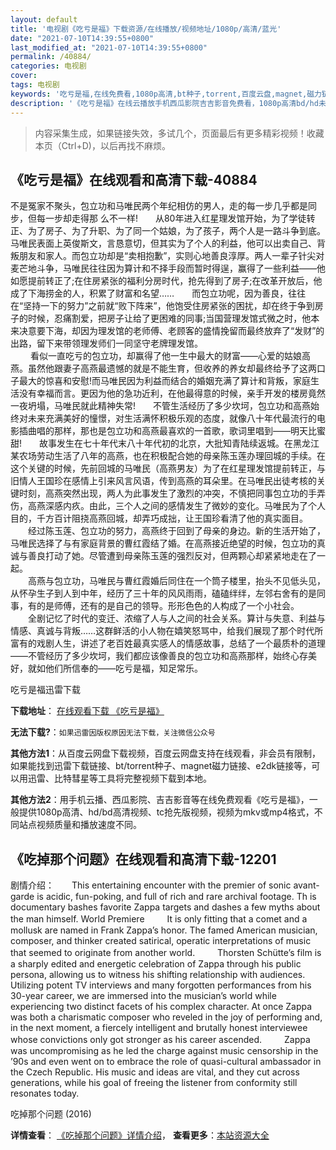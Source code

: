 ```yaml
---
layout: default
title: '电视剧《吃亏是福》下载资源/在线播放/视频地址/1080p/高清/蓝光'
date: "2021-07-10T14:39:55+0800"
last_modified_at: "2021-07-10T14:39:55+0800"
permalink: /40884/
categories: 电视剧
cover:
tags: 电视剧
keywords: '吃亏是福,在线免费看,1080p高清,bt种子,torrent,百度云盘,magnet,磁力链,迅雷下载资源'
description: '《吃亏是福》在线云播放手机西瓜影院吉吉影音免费看，1080p高清bd/hd未删减完整版和tc抢先枪版，mkv/mp4格式，附带bt/torrent种子、magnet/磁力链、百度云盘、网盘资源迅雷下载链接'
---
```


>内容采集生成，如果链接失效，多试几个，页面最后有更多精彩视频！收藏本页（Ctrl+D)，以后再找不麻烦。


## 《吃亏是福》在线观看和高清下载-40884

不是冤家不聚头，包立功和马唯民两个年纪相仿的男人，走的每一步几乎都是同步，但每一步却走得那 么不一样!　　从80年进入红星理发馆开始，为了学徒转正、为了房子、为了升职、为了同一个姑娘，为了孩子，两个人是一路斗争到底。马唯民表面上英俊斯文，言恳意切，但其实为了个人的利益，他可以出卖自己、背叛朋友和家人。而包立功却是“卖相抱歉”，实则心地善良淳厚。两人一辈子针尖对麦芒地斗争，马唯民往往因为算计和不择手段而暂时得逞，赢得了一些利益&mdash;—他如愿提前转正了;在住房紧张的福利分房时代，抢先得到了房子;在改革开放后，他成了下海捞金的人，积累了财富和名望&hellip;…　　而包立功呢，因为善良，往往在&ldquo;坚持一下的努力”之前就&ldquo;败下阵来”，他饱受住房紧张的困扰，却在终于争到房子的时候，忍痛割爱，把房子让给了更困难的同事;当国营理发馆式微之时，他本来决意要下海，却因为理发馆的老师傅、老顾客的盛情挽留而最终放弃了“发财”的出路，留下来带领理发师们一同坚守老牌理发馆。<br />　　 看似一直吃亏的包立功，却赢得了他一生中最大的财富——心爱的姑娘高燕。虽然他跟妻子高燕最遗憾的就是不能生育，但收养的养女却最终给予了这两口子最大的惊喜和安慰!而马唯民因为利益而结合的婚姻充满了算计和背叛，家庭生活没有幸福而言。更因为他的急功近利，在他最得意的时候，亲手开发的楼房竟然一夜坍塌，马唯民就此精神失常!　　不管生活经历了多少坎坷，包立功和高燕始终对未来充满美好的憧憬，对生活满怀积极乐观的态度，就像八十年代最流行的电影插曲唱的那样，那也是包立功和高燕最喜欢的一首歌，歌词里唱到——明天比蜜甜!　　故事发生在七十年代末八十年代初的北京，大批知青陆续返城。在黑龙江某农场劳动生活了八年的高燕，也在积极配合她的母亲陈玉莲办理回城的手续。在这个关键的时候，先前回城的马唯民（高燕男友）为了在红星理发馆提前转正，与旧情人王国珍在感情上引来风言风语，传到高燕的耳朵里。在马唯民出徒考核的关键时刻，高燕突然出现，两人为此事发生了激烈的冲突，不慎把同事包立功的手弄伤，高燕深感内疚。由此，三个人之间的感情发生了微妙的变化。马唯民为了个人目的，千方百计阻挠高燕回城，却弄巧成拙，让王国珍看清了他的真实面目。<br />　　经过陈玉莲、包立功的努力，高燕终于回到了母亲的身边。新的生活开始了，马唯民选择了与有家庭背景的曹红霞结了婚。在高燕接近绝望的时候，包立功的真诚与善良打动了她。尽管遭到母亲陈玉莲的强烈反对，但两颗心却紧紧地走在了一起。<br />　　高燕与包立功，马唯民与曹红霞婚后同住在一个筒子楼里，抬头不见低头见，从怀孕生子到人到中年，经历了三十年的风风雨雨，磕磕绊绊，左邻右舍有的是同事，有的是师傅，还有的是自己的领导。形形色色的人构成了一个小社会。<br />　　全剧记忆了时代的变迁、浓缩了人与人之间的社会关系。算计与失意、利益与情感、真诚与背叛……这群鲜活的小人物在嬉笑怒骂中，给我们展现了那个时代所富有的戏剧人生，讲述了老百姓最真实感人的情感故事，总结了一个最质朴的道理&mdash;—不管经历了多少坎坷，我们都应该像善良的包立功和高燕那样，始终心存美好，就如他们所信奉的&mdash;—吃亏是福，知足常乐。


吃亏是福迅雷下载

**下载地址**： [在线观看下载 《吃亏是福》](https://www.993dy.com//vod-detail-id-11446.html) 


**无法下载?**：`如果迅雷因版权原因无法下载，关注微信公众号 `

**其他方法1**：从百度云网盘下载视频，百度云网盘支持在线观看，非会员有限制，如果能找到迅雷下载链接、bt/torrent种子、magnet磁力链接、e2dk链接等，可以用迅雷、比特彗星等工具将完整视频下载到本地。

**其他方法2**：用手机云播、西瓜影院、吉吉影音等在线免费观看《吃亏是福》，一般提供1080p高清、hd/bd高清视频、tc抢先版视频，视频为mkv或mp4格式，不同站点视频质量和播放速度不同。


## 《吃掉那个问题》在线观看和高清下载-12201

剧情介绍：　　This entertaining encounter with the premier of sonic avant-garde is acidic, fun-poking, and full of rich and rare archival footage. Th is documentary bashes favorite Zappa targets and dashes a few myths about the man himself. World Premiere  　　It is only fitting that a comet and a mollusk are named in Frank Zappa’s honor. The famed American musician, composer, and thinker created satirical, operatic interpretations of music that seemed to originate from another world.  　　Thorsten Schütte’s film is a sharply edited and energetic celebration of Zappa through his public persona, allowing us to witness his shifting relationship with audiences. Utilizing potent TV interviews and many forgotten performances from his 30-year career, we are immersed into the musician’s world while experiencing two distinct facets of his complex character. At once Zappa was both a charismatic composer who reveled in the joy of performing and, in the next moment, a fiercely intelligent and brutally honest interviewee whose convictions only got stronger as his career ascended.  　　Zappa was uncompromising as he led the charge against music censorship in the ’90s and even went on to embrace the role of quasi-cultural ambassador in the Czech Republic. His music and ideas are vital, and they cut across generations, while his goal of freeing the listener from conformity still resonates today.


吃掉那个问题 (2016)

**详情查看**： [《吃掉那个问题》详情介绍](/movie/12201/)， **查看更多**：[本站资源大全](/movie/t/all/)

